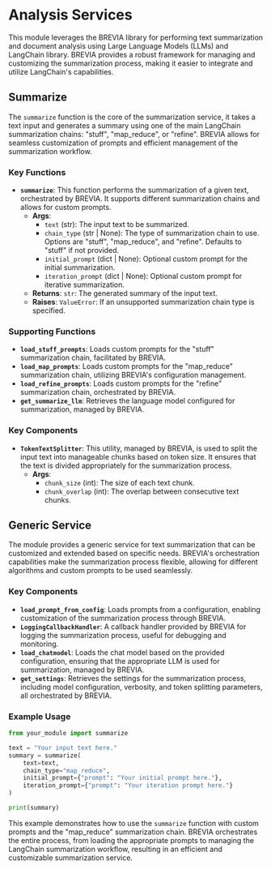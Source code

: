 # Analysis Services

This module leverages the BREVIA library for performing text summarization and document analysis using Large Language Models (LLMs) and LangChain library.
BREVIA provides a robust framework for managing and customizing the summarization process, making it easier to integrate and utilize LangChain's capabilities.

## Summarize

The `summarize` function is the core of the summarization service, it takes a text input and generates a summary using one of the main LangChain summarization chains: "stuff", "map_reduce", or "refine". BREVIA allows for seamless customization of prompts and efficient management of the summarization workflow.

### Key Functions

- **`summarize`**: This function performs the summarization of a given text, orchestrated by BREVIA. It supports different summarization chains and allows for custom prompts.
  - **Args**:
    - `text` (str): The input text to be summarized.
    - `chain_type` (str | None): The type of summarization chain to use. Options are "stuff", "map_reduce", and "refine". Defaults to "stuff" if not provided.
    - `initial_prompt` (dict | None): Optional custom prompt for the initial summarization.
    - `iteration_prompt` (dict | None): Optional custom prompt for iterative summarization.
  - **Returns**: `str`: The generated summary of the input text.
  - **Raises**: `ValueError`: If an unsupported summarization chain type is specified.

### Supporting Functions

- **`load_stuff_prompts`**: Loads custom prompts for the "stuff" summarization chain, facilitated by BREVIA.
- **`load_map_prompts`**: Loads custom prompts for the "map_reduce" summarization chain, utilizing BREVIA's configuration management.
- **`load_refine_prompts`**: Loads custom prompts for the "refine" summarization chain, orchestrated by BREVIA.
- **`get_summarize_llm`**: Retrieves the language model configured for summarization, managed by BREVIA.

### Key Components

- **`TokenTextSplitter`**: This utility, managed by BREVIA, is used to split the input text into manageable chunks based on token size. It ensures that the text is divided appropriately for the summarization process.
  - **Args**:
    - `chunk_size` (int): The size of each text chunk.
    - `chunk_overlap` (int): The overlap between consecutive text chunks.

## Generic Service

The module provides a generic service for text summarization that can be customized and extended based on specific needs. BREVIA's orchestration capabilities make the summarization process flexible, allowing for different algorithms and custom prompts to be used seamlessly.

### Key Components

- **`load_prompt_from_config`**: Loads prompts from a configuration, enabling customization of the summarization process through BREVIA.
- **`LoggingCallbackHandler`**: A callback handler provided by BREVIA for logging the summarization process, useful for debugging and monitoring.
- **`load_chatmodel`**: Loads the chat model based on the provided configuration, ensuring that the appropriate LLM is used for summarization, managed by BREVIA.
- **`get_settings`**: Retrieves the settings for the summarization process, including model configuration, verbosity, and token splitting parameters, all orchestrated by BREVIA.

### Example Usage

```python
from your_module import summarize

text = "Your input text here."
summary = summarize(
    text=text,
    chain_type="map_reduce",
    initial_prompt={"prompt": "Your initial prompt here."},
    iteration_prompt={"prompt": "Your iteration prompt here."}
)

print(summary)
```

This example demonstrates how to use the `summarize` function with custom prompts and the "map_reduce" summarization chain. BREVIA orchestrates the entire process, from loading the appropriate prompts to managing the LangChain summarization workflow, resulting in an efficient and customizable summarization service.
